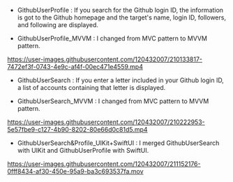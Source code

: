 
- GithubUserProfile : If you search for the Github login ID, the information is got to the Github homepage and the target's name, login ID, followers, and following are displayed.

- GithubUserProfile_MVVM : I changed from MVC pattern to MVVM pattern.

https://user-images.githubusercontent.com/120432007/210133817-7472ef3f-0743-4e9c-af4f-00ec471e4559.mp4

- GithubUserSearch : If you enter a letter included in your Github login ID, a list of accounts containing that letter is displayed.

- GithubUserSearch_MVVM : I changed from MVC pattern to MVVM pattern.

https://user-images.githubusercontent.com/120432007/210222953-5e57fbe9-c127-4b90-8202-80e66d0c81d5.mp4

- GithubUserSearch&Profile_UIKit+SwiftUI : I merged GithubUserSearch with UIKit and GithubUserProfile with SwiftUI.


https://user-images.githubusercontent.com/120432007/211152176-0fff8434-af30-450e-95a9-ba3c693537fa.mov

